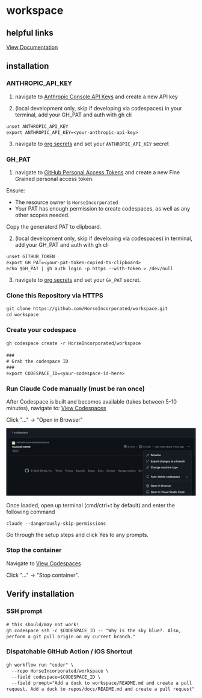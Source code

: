 # workspace

## helpful links

[View Documentation](https://publish.obsidian.md/horseincorporated/workspace)

## installation

### ANTHROPIC_API_KEY

1. navigate to [Anthropic Console API Keys](https://console.anthropic.com/settings/keys) and create a new API key

2. (local development only, skip if developing via codespaces) in your terminal, add your GH_PAT and auth with gh cli

```shell
unset ANTHROPIC_API_KEY
export ANTHROPIC_API_KEY=<your-anthropic-api-key>
```

3. navigate to [org secrets](https://github.com/organizations/HorseIncorporated/settings/secrets/actions) and set your `ANTHROPIC_API_KEY` secret

### GH_PAT

1. navigate to [GitHub Personal Access Tokens](https://github.com/settings/personal-access-tokens) and create a new Fine Grained personal access token.

Ensure:

- The resource owner is `HorseIncorporated`
- Your PAT has enough permission to create codespaces, as well as any other scopes needed.

Copy the generaterd PAT to clipboard.

2. (local development only, skip if developing via codespaces) in terminal, add your GH_PAT and auth with gh cli

```shell
unset GITHUB_TOKEN
export GH_PAT=<your-pat-token-copied-to-clipboard>
echo $GH_PAT | gh auth login -p https --with-token > /dev/null
```

3. navigate to [org secrets](https://github.com/organizations/HorseIncorporated/settings/secrets/actions) and set your `GH_PAT` secret.

### Clone this Repository via HTTPS

```shell
git clone https://github.com/HorseIncorporated/workspace.git
cd workspace
```

### Create your codespace

```shell
gh codespace create -r HorseIncorporated/workspace

###
# Grab the codespace ID
###
export CODESPACE_ID=<your-codespace-id-here>
```

### Run Claude Code manually (must be ran once)

After Codespace is built and becomes available (takes between 5-10 minutes), navigate to: [View Codespaces](https://github.com/HorseIncorporated/workspace/codespaces)

Click "..." -> "Open in Browser"


![alt text](<Arc _2025-03-30 at 23.10.25@2x.png>)


Once loaded, open up terminal (cmd/ctrl+t by default) and enter the following command

```shell
claude --dangerously-skip-permissions
```

Go through the setup steps and click Yes to any prompts.

### Stop the container

Navigate to [View Codespaces](https://github.com/HorseIncorporated/workspace/codespaces)

Click "..." -> "Stop container".

## Verify installation

### SSH prompt

```shell
# this should/may not work!
gh codespace ssh -c $CODESPACE_ID -- "Why is the sky blue?. Also, perform a git pull origin on my current branch."
```

### Dispatchable GitHub Action / iOS Shortcut

```shell
gh workflow run "coder" \
  --repo HorseIncorporated/workspace \
  --field codespace=$CODESPACE_ID \
  --field prompt="Add a duck to workspace/README.md and create a pull request. Add a duck to repos/docs/README.md and create a pull request"
```
